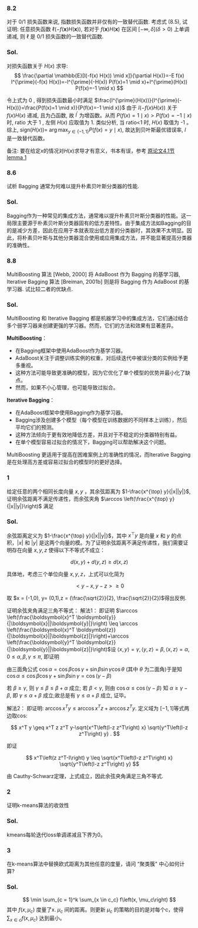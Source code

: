 ### 8.2
对于 $0 / 1$ 损失函数来说, 指数损失函数并非仅有的一致替代函数. 考虑式 $(8.5)$, 试证明: 任意损失函数 $\ell(-f(\boldsymbol{x}) H(\boldsymbol{x}))$, 若对于 $f(\boldsymbol{x})H(\boldsymbol{x})$ 在区间 $[-\infty, \delta](\delta>0)$ 上单调递减, 则 $\ell$ 是 $0 / 1$ 损失函数的一致替代函数.
### Sol.
对损失函数关于 ${H}({x})$ 求导:
$$
\frac{\partial \mathbb{E}[l(-f(x) H(x)) \mid x]}{\partial H(x)}=-E f(x) l^{\prime}(-f(x) H(x))=-l^{\prime}(-H(x)) P(f(x)=1 \mid x)+l^{\prime}(H(x)) P(f(x)=-1 \mid x)
$$

令上式为 0 , 得到损失函数最小时满足 $\frac{l^{\prime}(H(x))}{l^{\prime}(-H(x))}=\frac{P(f(x)=1 \mid x)}{P(f(x)=-1 \mid x)}$
由于 $l(-f(x) H(x))$ 关于 ${f}({x}) {H}({x})$ 递减, 且为凸函数, 故 ${l}^{\prime}$ 为增函数。从而 ${P}({f}({x})=1 \mid {x})>{P}({f}({x})=-1 \mid {x})$ 时, ratio 大于 1 , 左侧 ${H}({x})$ 应取值为 1. 类似分析, 当 ratio<1 时, ${H}({x})$ 取值为 -1 。综上, $\text{sign}(H(x))=$ $\arg \max _{y \in\{-1,1\}} P(f(x)=y \mid x)$, 故达到贝叶斯最优错误率, $l$ 是一致替代函数。

备注: 要在给定$x$的情况对$H(x)$求导才有意义，书本有误，参考 [原论文4.1节 lemma 1](asset/adaboost.pdf)
### 8.6 
试析 Bagging 通常为何难以提升朴素贝叶斯分类器的性能.
### Sol. 

Bagging作为一种常见的集成方法，通常难以提升朴素贝叶斯分类器的性能。这一局限主要源于朴素贝叶斯分类器固有的低方差特性。由于集成方法如Bagging的目的是减少方差，因此在应用于本就表现出低方差的分类器时，其效果不太明显。因此，将朴素贝叶斯与其他分类器混合使用或应用集成方法，并不能显著提高分类器的准确性。

### 8.8
MultiBoosting 算法 [Webb, 2000] 将 AdaBoost 作为 Bagging 的基学习器, Iterative Bagging 算法 [Breiman, 2001b] 则是将 Bagging 作为 AdaBoost 的基学习器. 试比较二者的优缺点.
### Sol.
MultiBoosting 和 Iterative Bagging 都是机器学习中的集成方法，它们通过结合多个弱学习器来创建更强的学习器。然而，它们的方法和效果有显著差异。

**MultiBoosting**：
- 在Bagging框架中使用AdaBoost作为基学习器。
- AdaBoost关注于调整训练实例的权重，对后续迭代中被误分类的实例给予更多重视。
- 这种方法可能导致更准确的模型，因为它优化了单个模型的优势并最小化了缺点。
- 然而，如果不小心管理，也可能导致过拟合。

**Iterative Bagging**：
- 在AdaBoost框架中使用Bagging作为基学习器。
- Bagging涉及创建多个模型（每个模型在训练数据的不同样本上训练），然后平均它们的预测。
- 这种方法倾向于更有效地降低方差，并且对于不稳定的分类器特别有益。
- 在单个模型容易过拟合的情况下，Bagging可以帮助解决这个问题。

MultiBoosting 更适用于提高在困难案例上的准确性的情况，而Iterative Bagging是在处理高方差或容易过拟合的模型时的更好选择。

### 1 
给定任意的两个相同长度向量 $x, y$ ，其余弦距离为 $1-\frac{x^{\top} y}{|x||y|}$, 证明余弦距离不满足传递性，而余弦夹角 $\arccos \left(\frac{x^{\top} y}{|x||y|}\right)$ 满足
### Sol.
余弦距离定义为 $1-\frac{x^{\top} y}{|x||y|}$，其中 $x^{\top} y$ 是向量 $x$ 和 $y$ 的点积，$|x|$ 和 $|y|$ 是这两个向量的模。为了证明余弦距离不满足传递性，我们需要证明存在向量 $x, y, z$ 使得以下不等式不成立：

$$
d(x, y) + d(y, z) \geq d(x, z)
$$

具体地，考虑三个单位向量 $x, y, z$，上式可以化简为

$$
< y - x, y - z > \geq 0
$$

取 $x = (-1,0), y= (0,1),z = (\frac{\sqrt{2}}{2}, \frac{\sqrt{2}}{2})$得出反例.


证明余弦夹角满足三角不等式：
解法1：
即证明 $\arccos \left(\frac{\boldsymbol{x}^T \boldsymbol{y}}{|\boldsymbol{x}||\boldsymbol{y}|}\right) \leq \arccos \left(\frac{\boldsymbol{x}^T \boldsymbol{z}}{|\boldsymbol{x}||\boldsymbol{z}|}\right)+\arccos \left(\frac{\boldsymbol{y}^T \boldsymbol{z}}{|\boldsymbol{y}||\boldsymbol{z}|}\right)$设 $\langle x, y\rangle=\gamma,\langle y, z\rangle=\beta,\langle x, z\rangle=\alpha, 0 \leq \alpha, \beta, \gamma \leq \pi$, 即证明

由三面角公式 $\cos \alpha=\cos \beta \cos \gamma+\sin \beta \sin \gamma \cos \theta$ (其中 $\theta$ 为二面角)于是知 $\cos \alpha \leq \cos \beta \cos \gamma+\sin \beta \sin \gamma=\cos (\gamma-\beta)$

若 $\beta \geq \gamma$, 则 $\gamma \leq \beta \leq \beta+\alpha$ 成立;
若 $\beta<\gamma$, 则由 $\cos \alpha \leq \cos (\gamma-\beta)$ 知 $\alpha \geq \gamma-\beta$, 即 $\gamma \leq \alpha+\beta$ 成立;故总是有 $\gamma \leq \alpha+\beta$ 成立, 证毕。

解法2：
 即证明: $\arccos x^T y \leq \arccos x^T z+\arccos z^T y$. 定义域为 $[-1,1]$等式两边取cos:

$$
x^T y \geq x^T z z^T y-\sqrt{x^T\left(I-z z^T\right) x} \sqrt{y^T\left(I-z z^T\right) y} .
$$

即证

$$
x^T\left(z z^T-I\right) y \leq \sqrt{x^T\left(I-z z^T\right) x} \sqrt{y^T\left(I-z z^T\right) y}
$$

由 Cauthy-Schwarz定理，上式成立，因此余弦央角满足三角不等式.


### 2 
证明k-means算法的收敛性
### Sol.
kmeans每轮迭代loss单调递减且下界为0。


### 3  
在k-means算法中替换欧式距离为其他任意的度量，请问 “聚类簇" 中心如何计算?
### Sol.
   $$ \min \sum_{c = 1}^k \sum_{x \in c_c} f\left(x, \mu_c\right) $$ 
   其中 $f\left(x, \mu_c\right)$ 度量了x. $\mu_c$ 间的距离。则更新 $\mu_c$ 的策略的目的是对每个c，使得 $\sum_{x \in c} f(x, \mu_c)$ 达到最小。 
   




